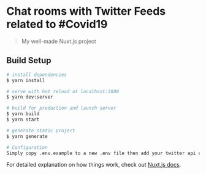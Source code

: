# Chat rooms with Twitter Feeds related to #Covid19

> My well-made Nuxt.js project

## Build Setup

```bash
# install dependencies
$ yarn install

# serve with hot reload at localhost:3000
$ yarn dev:server

# build for production and launch server
$ yarn build
$ yarn start

# generate static project
$ yarn generate

# Configuration
Simply copy .env.example to a new .env file then add your twitter api credentials

```

For detailed explanation on how things work, check out [Nuxt.js docs](https://nuxtjs.org).
